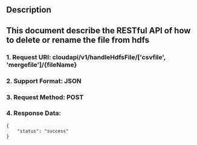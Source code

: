 
Description
-----------
This document describe the RESTful API of how to delete or rename the file from hdfs
-------------
### 1. Request URI: cloudapi/v1/handleHdfsFile/['csvfile', 'mergefile']/{fileName}
### 2. Support Format: JSON
### 3. Request Method: POST
### 4. Response Data:
```
{
	"status": "success"
}
```
